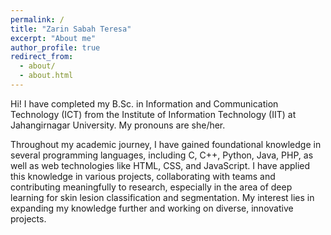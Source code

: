 ```yaml
---
permalink: /
title: "Zarin Sabah Teresa"
excerpt: "About me"
author_profile: true
redirect_from: 
  - about/
  - about.html
---
```



Hi! I have completed my B.Sc. in Information and Communication Technology (ICT) from the Institute of Information Technology (IIT) at Jahangirnagar University. My pronouns are she/her.

Throughout my academic journey, I have gained foundational knowledge in several programming languages, including C, C++, Python, Java, PHP, as well as web technologies like HTML, CSS, and JavaScript. I have applied this knowledge in various projects, collaborating with teams and contributing meaningfully to research, especially in the area of deep learning for skin lesion classification and segmentation. My interest lies in expanding my knowledge further and working on diverse, innovative projects.

<!-- <img src="/images/zarinteresa.jpg" width="200"> -->

<!-- ## News

-I have recently completed my research on skin lesion classification using deep learning techniques. 

-I am currently exploring new opportunities to collaborate on interdisciplinary tech projects that address real-world problems. -->
